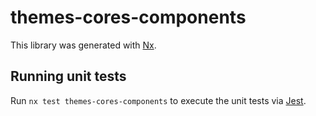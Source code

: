 # themes-cores-components

This library was generated with [Nx](https://nx.dev).

## Running unit tests

Run `nx test themes-cores-components` to execute the unit tests via [Jest](https://jestjs.io).

